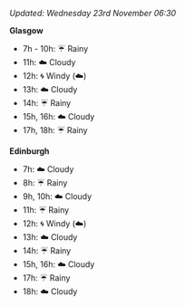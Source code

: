 *Updated: Wednesday 23rd November 06:30*

**Glasgow**

* 7h - 10h: :umbrella: Rainy
* 11h: :cloud: Cloudy
* 12h: :cyclone: Windy (:cloud:)
* 13h: :cloud: Cloudy
* 14h: :umbrella: Rainy
* 15h, 16h: :cloud: Cloudy
* 17h, 18h: :umbrella: Rainy

**Edinburgh**

* 7h: :cloud: Cloudy
* 8h: :umbrella: Rainy
* 9h, 10h: :cloud: Cloudy
* 11h: :umbrella: Rainy
* 12h: :cyclone: Windy (:cloud:)
* 13h: :cloud: Cloudy
* 14h: :umbrella: Rainy
* 15h, 16h: :cloud: Cloudy
* 17h: :umbrella: Rainy
* 18h: :cloud: Cloudy
